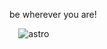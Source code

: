 
be wherever you are!

⠀ ![astro](https://github.com/user-attachments/assets/f8d98843-56a9-4845-a55f-3596cc1c4aff)




⠀⠀⠀⠀⠀⠀⠀⠀⠀⠀⠀⠀⠀⠀⠀⠀⠀

